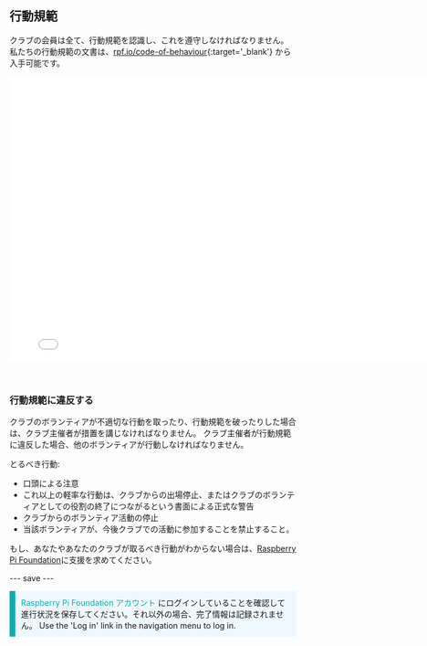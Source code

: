 ## 行動規範

クラブの会員は全て、行動規範を認識し、これを遵守しなければなりません。 私たちの行動規範の文書は、[rpf.io/code-of-behaviour](http://rpf.io/code-of-behaviour){:target='_blank'} から入手可能です。

<embed src="images/Raspberry_Pi_Foundation-safeguarding-code-of-behaviour.pdf" width="790" height="500" 
 type="application/pdf">
  </p> 
  
  <p spaces-before="0">
    <br>
  </p>
<h3 spaces-before="0">
  行動規範に違反する
</h3>

<p spaces-before="0">
  クラブのボランティアが不適切な行動を取ったり、行動規範を破ったりした場合は、クラブ主催者が措置を講じなければなりません。 クラブ主催者が行動規範に違反した場合、他のボランティアが行動しなければなりません。
</p>

<p spaces-before="0">
  とるべき行動:
</p>

<ul>
  <li>
    口頭による注意
  </li>
  <li>
    これ以上の軽率な行動は、クラブからの出場停止、またはクラブのボランティアとしての役割の終了につながるという書面による正式な警告
  </li>
  <li>
    クラブからのボランティア活動の停止
  </li>
  <li>
    当該ボランティアが、今後クラブでの活動に参加することを禁止すること。
  </li>
</ul>

<p spaces-before="0">
  もし、あなたやあなたのクラブが取るべき行動がわからない場合は、<a href="mailto:safeguarding@raspberrypi.org">Raspberry Pi Foundation</a>に支援を求めてください。
</p>

<p spaces-before="0">
  --- save ---
</p>

<p style="border-left: solid; border-width:10px; border-color: #0faeb0; background-color: aliceblue; padding: 10px;">
<span style="color: #0faeb0">Raspberry Pi Foundation アカウント</span> にログインしていることを確認して進行状況を保存してください。それ以外の場合、完了情報は記録されません。 Use the 'Log in' link in the navigation menu to log in.
</p>
